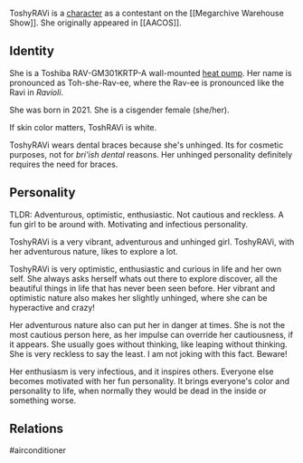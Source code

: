 ToshyRAVi is a [character](Characters) as a contestant on the [[Megarchive Warehouse Show]]. She originally appeared in [[AACOS]].

## Identity

She is a Toshiba RAV-GM301KRTP-A wall-mounted [heat pump](Air%20Conditioners.md). Her name is pronounced as Toh-she-Rav-ee, where the Rav-ee is pronounced like the Ravi in *Ravioli*.

She was born in 2021. She is a cisgender female (she/her).

If skin color matters, ToshRAVi is white.

ToshyRAVi wears dental braces because she's unhinged. Its for cosmetic purposes, not for *bri'ish dental* reasons. Her unhinged personality definitely requires the need for braces.
## Personality
TLDR: Adventurous, optimistic, enthusiastic. Not cautious and reckless. A fun girl to be around with. Motivating and infectious personality.

ToshyRAVi is a very vibrant, adventurous and unhinged girl. ToshyRAVi, with her adventurous nature, likes to explore a lot.

ToshyRAVi is very optimistic, enthusiastic and curious in life and her own self. She always asks herself whats out there to explore discover, all the beautiful things in life that has never been seen before. Her vibrant and optimistic nature also makes her slightly unhinged, where she can be hyperactive and crazy!

Her adventurous nature also can put her in danger at times. She is not the most cautious person here, as her impulse can override her cautiousness, if it appears. She usually goes without thinking, like leaping without thinking. She is very reckless to say the least. I am not joking with this fact. Beware!

Her enthusiasm is very infectious, and it inspires others. Everyone else becomes motivated with her fun personality. It brings everyone's color and personality to life, when normally they would be dead in the inside or something worse. 

## Relations

#airconditioner